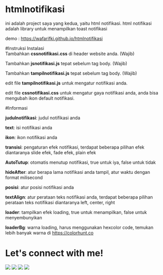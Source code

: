 # htmlnotifikasi
ini adalah project saya yang kedua, yaitu html notifikasi. html notifikasi adalah library untuk menampilkan toast notifikasi

demo : https://wafarifki.github.io/htmlnotifikasi

#Instruksi Instalasi<br>
Tambahkan <b>cssnotifikasi.css</b> di header website anda. (Wajib)

Tambahkan <b>jsnotifikasi.js</b> tepat sebelum tag body. (Wajib)

Tambahkan <b>tampilnotifikasi.js</b> tepat sebelum tag body. (Wajib)


edit file <b>tampilnotifikasi.js</b> untuk mengatur notifikasi anda.

edit file <b>cssnotifikasi.css</b> untuk mengatur gaya notifikasi anda,
anda bisa mengubah ikon default notifikasi.

#Informasi

<b>judulnotifikasi</b>: judul notifikasi anda

<b>text</b>: isi notifikasi anda

<b>ikon</b>: ikon notifikasi anda

<b>transisi</b>: pengaturan efek notifikasi, terdapat beberapa pilihan efek diantaranya slide efek, fade efek, plain efek

<b>AutoTutup</b>: otomatis menutup notifikasi, true untuk iya, false untuk tidak

<b>hideAfter</b>: atur berapa lama notifikasi anda tampil, atur waktu dengan format milisecond

<b>posisi</b>: atur posisi notifikasi anda

<b>textAlign</b>: atur perataan teks notifikasi anda, terdapat beberapa pilihan perataan teks notifikasi diantaranya left, center, right

<b>loader</b>: tampilkan efek loading, true untuk menampilkan, false untuk menyembunyikan

<b>loaderBg</b>: warna loading, harus menggunakan hexcolor code, temukan lebih banyak warna di https://colorhunt.co

# Let's connect with me!
<p>
    <a href="https://wafarifki.github.io" target="_blank"><img src="https://img.shields.io/badge/Website-https://wafarifki.github.io-blue?" /></a>
    <a href="https://www.linkedin.com/in/wafa-rifqi-anafin-553b591b7/" target="_blank"><img src="https://img.shields.io/badge/Linkedin-WafaRifkiAnafin_-blue" /></a>
    <a href="https://facebook.com/wafarifkianafin" target="_blank"><img src="https://img.shields.io/badge/Facebook-wafarifkianafin-blue" /></a>
    <a href="https://instagram.com/wafarifki_" target="_blank"><img src="https://img.shields.io/badge/Instagram-@wafarifki_-blue" /></a>
</p>
